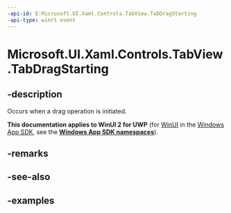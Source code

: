 ```yaml
---
-api-id: E:Microsoft.UI.Xaml.Controls.TabView.TabDragStarting
-api-type: winrt event
---
```


# Microsoft.UI.Xaml.Controls.TabView.TabDragStarting

<!--
public event Windows.Foundation.TypedEventHandler<Microsoft.UI.Xaml.Controls.TabView,Microsoft.UI.Xaml.Controls.TabViewTabDragStartingEventArgs> TabDragStarting;
-->

## -description

Occurs when a drag operation is initiated. 

**This documentation applies to WinUI 2 for UWP** (for [WinUI](/windows/apps/winui/winui3/) in the [Windows App SDK](/windows/apps/windows-app-sdk/), see the **[Windows App SDK namespaces](/windows/windows-app-sdk/api/winrt/)**).

## -remarks

## -see-also

## -examples

